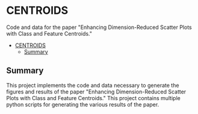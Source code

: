 # CENTROIDS

Code and data for the paper "Enhancing Dimension-Reduced Scatter Plots with Class and Feature Centroids."

- [CENTROIDS](#centroids)
  - [Summary](#summary)

## Summary

This project implements the code and data necessary to generate the figures and results of the paper "Enhancing Dimension-Reduced Scatter Plots with Class and Feature Centroids."
This project contains multiple python scripts for generating the various results of the paper.